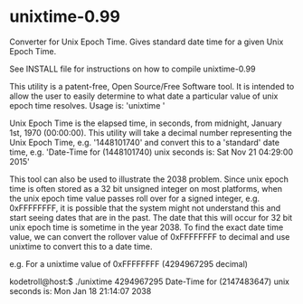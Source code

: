 unixtime-0.99
=============

Converter for Unix Epoch Time. Gives standard date time for a given Unix Epoch 
Time.

See INSTALL file for instructions on how to compile unixtime-0.99

This utility is a patent-free, Open Source/Free Software tool. It is intended
to allow the user to easily determine to what date a particular value of unix
epoch time resolves. Usage is: 'unixtime <unixtime in decimal seconds>'

Unix Epoch Time is the elapsed time, in seconds, from midnight, January 1st, 
1970 (00:00:00). This utility will take a decimal number representing the Unix
Epoch Time, e.g. '1448101740' and convert this to a 'standard' date time, e.g.
'Date-Time for (1448101740) unix seconds is: Sat Nov 21 04:29:00 2015'

This tool can also be used to illustrate the 2038 problem. Since unix epoch 
time is often stored as a 32 bit unsigned integer on most platforms, when the 
unix epoch time value passes roll over for a signed integer, e.g. 0xFFFFFFFF, 
it is possible that the system might not understand this and start seeing dates
that are in the past. The date that this will occur for 32 bit unix epoch 
time is sometime in the year 2038. To find the exact date time value, we
can convert the rollover value of 0xFFFFFFFF to decimal and use unixtime to
convert this to a date time.

e.g. For a unixtime value of 0xFFFFFFFF (4294967295 decimal)

kodetroll@host:$ ./unixtime 4294967295
Date-Time for (2147483647) unix seconds is: Mon Jan 18 21:14:07 2038

